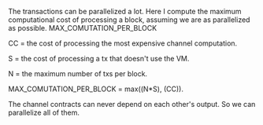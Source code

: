 The transactions can be parallelized a lot.
Here I compute the maximum computational cost of processing a block, assuming we are as parallelized as possible. MAX_COMUTATION_PER_BLOCK

CC = the cost of processing the most expensive channel computation.

S = the cost of processing a tx that doesn't use the VM.

N = the maximum number of txs per block.

MAX_COMUTATION_PER_BLOCK = max((N*S), (CC)).


The channel contracts can never depend on each other's output. So we can parallelize all of them.